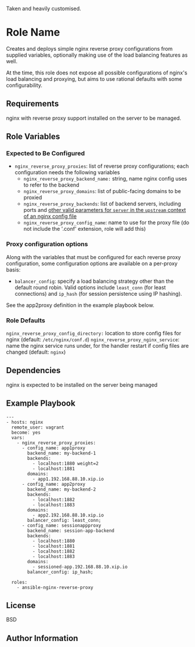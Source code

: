 Taken and heavily customised.

Role Name
=========

Creates and deploys simple nginx reverse proxy configurations from supplied variables, optionally making use of the load balancing features as well.

At the time, this role does not expose all possible configurations of nginx's load balancing and proxying, but aims to use rational defaults with some configurability.

Requirements
------------

nginx with reverse proxy support installed on the server to be managed.

Role Variables
--------------

### Expected to Be Configured

* `nginx_reverse_proxy_proxies`:  list of reverse proxy configurations; each configuration needs the following variables
  * `nginx_reverse_proxy_backend_name:` string, name nginx config uses to refer to the backend
  * `nginx_reverse_proxy_domains`: list of public-facing domains to be proxied
  * `nginx_reverse_proxy_backends`: list of backend servers, including ports and [other valid parameters for `server` in the `upstream` context of an nginx config file](http://nginx.org/en/docs/http/ngx_http_upstream_module.html#server)
  * `nginx_reverse_proxy_config_name`: name to use for the proxy file (do not include the '.conf' extension, role will add this)

### Proxy configuration options

Along with the variables that must be configured for each reverse proxy configuration, some configuration options are available on a per-proxy basis:

* `balancer_config`: specify a load balancing strategy other than the default round robin. Valid options include `least_conn` (for least connections) and `ip_hash` (for session persistence using IP hashing).

See the app2proxy definition in the example playbook below.

### Role Defaults

`nginx_reverse_proxy_config_directory:` location to store config files for nginx (default: `/etc/nginx/conf.d`)
`nginx_reverse_proxy_nginx_service`: name the nginx service runs under, for the handler restart if config files are changed (default: `nginx`)

Dependencies
------------

nginx is expected to be installed on the server being managed

Example Playbook
----------------

```
---
- hosts: nginx
  remote_user: vagrant
  become: yes
  vars:
    - nginx_reverse_proxy_proxies:
      - config_name: app1proxy
        backend_name: my-backend-1
        backends:
          - localhost:1880 weight=2
          - localhost:1881
        domains:
          - app1.192.168.88.10.xip.io
      - config_name: app2proxy
        backend_name: my-backend-2
        backends:
          - localhost:1882
          - localhost:1883
        domains:
          - app2.192.168.88.10.xip.io
        balancer_config: least_conn;
      - config_name: sessionappproxy
        backend_name: session-app-backend
        backends:
          - localhost:1880
          - localhost:1881
          - localhost:1882
          - localhost:1883
        domains:
          - sessioned-app.192.168.88.10.xip.io
        balancer_config: ip_hash;

  roles:
    - ansible-nginx-reverse-proxy

```    

License
-------

BSD

Author Information
------------------
